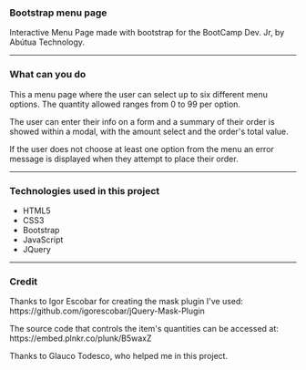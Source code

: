 ### Bootstrap menu page
Interactive Menu Page made with bootstrap for the BootCamp Dev. Jr, by Abútua Technology.

<hr>

### What can you do
<p>This a menu page where the user can select up to six different menu options. The quantity allowed ranges from 0 to 99 per option.</p>
<p>The user can enter their info on a form and a summary of their order is showed within a modal, with the amount select and the order's total value.</p>
<p>If the user does not choose at least one option from the menu an error message is displayed when they attempt to place their order.</p>

<hr>

### Technologies used in this project
<ul>
  <li>HTML5</li>
  <li>CSS3</li>
  <li>Bootstrap</li>
  <li>JavaScript</li>
  <li>JQuery</li>
</ul>

<hr>

### Credit
<p>Thanks to Igor Escobar for creating the mask plugin I've used: https://github.com/igorescobar/jQuery-Mask-Plugin</p>
<p>The source code that controls the item's quantities can be accessed at: https://embed.plnkr.co/plunk/B5waxZ</p>
<p>Thanks to Glauco Todesco, who helped me in this project.</p>
